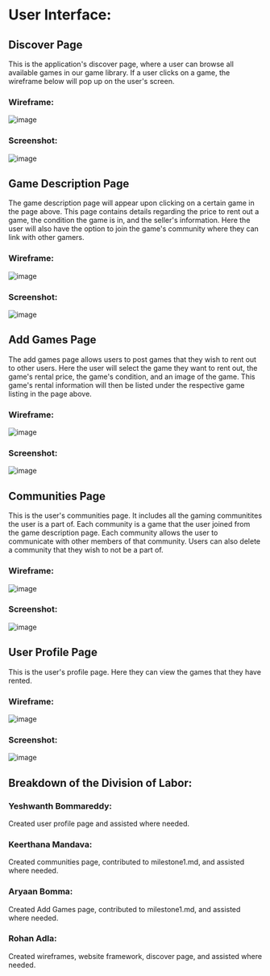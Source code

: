 # User Interface:

## Discover Page
This is the application's discover page, where a user can browse all available games in our game library. If a user clicks on a game, the wireframe below will pop up on the user's screen.

### Wireframe:

![image](https://user-images.githubusercontent.com/56751146/160263278-5ab28f07-b78b-4b4f-8c47-e1ed63dbbd09.png)

### Screenshot:

![image](https://user-images.githubusercontent.com/55421541/160264574-19c68a14-c765-4cd3-ba7c-bdb8cefef241.png)

## Game Description Page

The game description page will appear upon clicking on a certain game in the page above. This page contains details regarding the price to rent out a game, the condition the game is in, and the seller's information. Here the user will also have the option to join the game's community where they can link with other gamers.  

### Wireframe:

![image](https://user-images.githubusercontent.com/56751146/160263512-c880fe6a-e645-40dd-aeb5-2ea4baf49110.png)

### Screenshot:

![image](https://user-images.githubusercontent.com/55421541/160264744-7918dc90-adf4-4171-9aa6-f2ec07425ba5.png)


## Add Games Page

The add games page allows users to post games that they wish to rent out to other users. Here the user will select the game they want to rent out, the game's rental price, the game's condition, and an image of the game. This game's rental information will then be listed under the respective game listing in the page above. 

### Wireframe:

![image](https://user-images.githubusercontent.com/56751146/160263717-3a3f581d-6341-4647-ba58-395405446e16.png)

### Screenshot:

![image](https://user-images.githubusercontent.com/55421541/160264790-4f3e0d5d-4a5d-4fc2-9aa1-e32bc2260616.png)

## Communities Page

This is the user's communities page. It includes all the gaming communitites the user is a part of. Each community is a game that the user joined from the game description page. Each community allows the user to communicate with other members of that community. Users can also delete a community that they wish to not be a part of. 

### Wireframe:

![image](https://user-images.githubusercontent.com/56751146/160264033-21832c8f-40b7-4ec5-b252-308cb8478da8.png)

### Screenshot:

![image](https://user-images.githubusercontent.com/56751146/160264832-b00d3864-2908-465a-865a-4571b7c56ca2.png)


## User Profile Page

This is the user's profile page. Here they can view the games that they have rented. 

### Wireframe:

![image](https://user-images.githubusercontent.com/56751146/160264201-1c02d003-0fd3-481e-8d55-7ef5b2248254.png)

### Screenshot:

![image](https://user-images.githubusercontent.com/56751146/160264884-335c9bfa-714e-478f-bd1c-541ebb735a6c.png)

## Breakdown of the Division of Labor:

### Yeshwanth Bommareddy:
Created user profile page and assisted where needed. 

### Keerthana Mandava:
Created communities page, contributed to milestone1.md, and assisted where needed.

### Aryaan Bomma:
Created Add Games page, contributed to milestone1.md, and assisted where needed.

### Rohan Adla:
Created wireframes, website framework, discover page, and assisted where needed.


